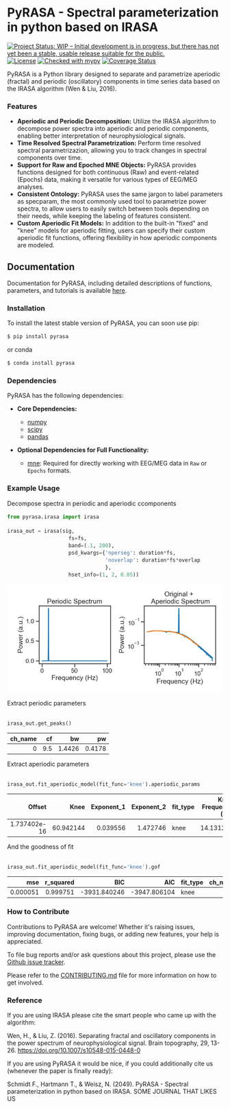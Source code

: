 # PyRASA - Spectral parameterization in python based on IRASA

[![Project Status: WIP – Initial development is in progress, but there has not yet been a stable, usable release suitable for the public.](https://www.repostatus.org/badges/latest/wip.svg)](https://www.repostatus.org/#wip)
[![License](https://img.shields.io/badge/License-BSD_2--Clause-orange.svg)](https://opensource.org/licenses/BSD-2-Clause)
[![Checked with mypy](http://www.mypy-lang.org/static/mypy_badge.svg)](http://mypy-lang.org/)
[![Coverage Status](https://coveralls.io/repos/github/schmidtfa/pyrasa/badge.svg?branch=main)](https://coveralls.io/github/schmidtfa/pyrasa?branch=main)


PyRASA is a Python library designed to separate and parametrize aperiodic (fractal) and periodic (oscillatory) components in time series data based on the IRASA algorithm (Wen & Liu, 2016).

### Features
- **Aperiodic and Periodic Decomposition:** Utilize the IRASA algorithm to decompose power spectra into aperiodic and periodic components, enabling better interpretation of neurophysiological signals.
- **Time Resolved Spectral Parametrization:** Perform time resolved spectral parametrizazion, allowing you to track changes in spectral components over time.
- **Support for Raw and Epoched MNE Objects:** PyRASA provides functions designed for both continuous (Raw) and event-related (Epochs) data, making it versatile for various types of EEG/MEG analyses.
- **Consistent Ontology:** PyRASA uses the same jargon to label parameters as specparam, the most commonly used tool to parametrize power spectra, to allow users to easily switch between tools depending on their needs, while keeping the labeling of features consistent.
- **Custom Aperiodic Fit Models:** In addition to the built-in "fixed" and "knee" models for aperiodic fitting, users can specify their custom aperiodic fit functions, offering flexibility in how aperiodic components are modeled.


## Documentation
Documentation for PyRASA, including detailed descriptions of functions, parameters, and tutorials is available [here](https://schmidtfa.github.io/pyrasa/index.html).


### Installation
To install the latest stable version of PyRASA, you can soon use pip:

```bash
$ pip install pyrasa
```

or conda

```bash
$ conda install pyrasa 
```

### Dependencies

PyRASA has the following dependencies:
- **Core Dependencies:**
  - [numpy](https://github.com/numpy/numpy)
  - [scipy](https://github.com/scipy/scipy)
  - [pandas](https://github.com/pandas-dev/pandas)

- **Optional Dependencies for Full Functionality:**
  - [mne](https://github.com/mne-tools/mne-python): Required for directly working with EEG/MEG data in `Raw` or `Epochs` formats.


### Example Usage

Decompose spectra in periodic and aperiodic ccomponents

```python
from pyrasa.irasa import irasa

irasa_out = irasa(sig, 
                    fs=fs, 
                    band=(.1, 200), 
                    psd_kwargs={'nperseg': duration*fs, 
                                'noverlap': duration*fs*overlap
                                },
                    hset_info=(1, 2, 0.05))

```

![image info](./simulations/example_knee.png)

Extract periodic parameters

```python

irasa_out.get_peaks()

```
|   ch_name |   cf |      bw |     pw |
|----------:|-----:|--------:|-------:|
|         0 |  9.5 | 1.4426 | 0.4178 |

Extract aperiodic parameters

```python

irasa_out.fit_aperiodic_model(fit_func='knee').aperiodic_params

```

|   Offset |   Knee |   Exponent_1 |   Exponent_2 | fit_type   |   Knee Frequency (Hz) |   tau |   ch_name |
|---------:|-------:|-------------:|-------------:|:-----------|----------------------:|----------:|----------:|
|  	1.737402e-16 | 60.942144 |     0.039556 |      1.472746	 | knee       |               14.131277 |         0.011263 |         0 |

And the goodness of fit

```python

irasa_out.fit_aperiodic_model(fit_func='knee').gof

```

|         mse |   r_squared |      BIC |      AIC | fit_type   |   ch_name |
|------------:|------------:|---------:|---------:|:-----------|----------:|
| 0.000051 |    0.999751 | -3931.840246 | -3947.806104 | knee       |         0 |


### How to Contribute

Contributions to PyRASA are welcome! Whether it's raising issues, improving documentation, fixing bugs, or adding new features, your help is appreciated. 

To file bug reports and/or ask questions about this project, please use the [Github issue tracker](https://github.com/schmidtfa/pyrasa/blob/main/issues).

Please refer to the [CONTRIBUTING.md](https://github.com/schmidtfa/pyrasa/blob/main/CONTRIBUTING.md) file for more information on how to get involved.


### Reference

If you are using IRASA please cite the smart people who came up with the algorithm:

Wen, H., & Liu, Z. (2016). Separating fractal and oscillatory components in the power spectrum of neurophysiological signal. Brain topography, 29, 13-26. https://doi.org/10.1007/s10548-015-0448-0

If you are using PyRASA it would be nice, if you could additionally cite us (whenever the paper is finally ready):

Schmidt F., Hartmann T., & Weisz, N. (2049). PyRASA - Spectral parameterization in python based on IRASA. SOME JOURNAL THAT LIKES US